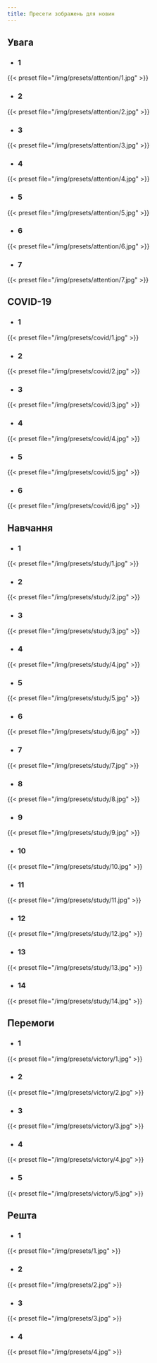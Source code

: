 ```yaml
---
title: Пресети зображень для новин
---
```


## Увага

* ### 1
{{< preset file="/img/presets/attention/1.jpg" >}}

* ### 2
{{< preset file="/img/presets/attention/2.jpg" >}}

* ### 3
{{< preset file="/img/presets/attention/3.jpg" >}}

* ### 4
{{< preset file="/img/presets/attention/4.jpg" >}}

* ### 5
{{< preset file="/img/presets/attention/5.jpg" >}}

* ### 6
{{< preset file="/img/presets/attention/6.jpg" >}}

* ### 7
{{< preset file="/img/presets/attention/7.jpg" >}}

## COVID-19

* ### 1
{{< preset file="/img/presets/covid/1.jpg" >}}

* ### 2
{{< preset file="/img/presets/covid/2.jpg" >}}

* ### 3
{{< preset file="/img/presets/covid/3.jpg" >}}

* ### 4
{{< preset file="/img/presets/covid/4.jpg" >}}

* ### 5
{{< preset file="/img/presets/covid/5.jpg" >}}

* ### 6
{{< preset file="/img/presets/covid/6.jpg" >}}

## Навчання

* ### 1
{{< preset file="/img/presets/study/1.jpg" >}}

* ### 2
{{< preset file="/img/presets/study/2.jpg" >}}

* ### 3
{{< preset file="/img/presets/study/3.jpg" >}}

* ### 4
{{< preset file="/img/presets/study/4.jpg" >}}

* ### 5
{{< preset file="/img/presets/study/5.jpg" >}}

* ### 6
{{< preset file="/img/presets/study/6.jpg" >}}

* ### 7
{{< preset file="/img/presets/study/7.jpg" >}}

* ### 8
{{< preset file="/img/presets/study/8.jpg" >}}

* ### 9
{{< preset file="/img/presets/study/9.jpg" >}}

* ### 10
{{< preset file="/img/presets/study/10.jpg" >}}

* ### 11
{{< preset file="/img/presets/study/11.jpg" >}}

* ### 12
{{< preset file="/img/presets/study/12.jpg" >}}

* ### 13
{{< preset file="/img/presets/study/13.jpg" >}}

* ### 14
{{< preset file="/img/presets/study/14.jpg" >}}

## Перемоги

* ### 1
{{< preset file="/img/presets/victory/1.jpg" >}}

* ### 2
{{< preset file="/img/presets/victory/2.jpg" >}}

* ### 3
{{< preset file="/img/presets/victory/3.jpg" >}}

* ### 4
{{< preset file="/img/presets/victory/4.jpg" >}}

* ### 5
{{< preset file="/img/presets/victory/5.jpg" >}}

## Решта

* ### 1
{{< preset file="/img/presets/1.jpg" >}}

* ### 2
{{< preset file="/img/presets/2.jpg" >}}

* ### 3
{{< preset file="/img/presets/3.jpg" >}}

* ### 4
{{< preset file="/img/presets/4.jpg" >}}

